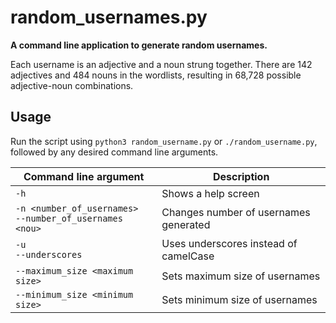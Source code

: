 # random_usernames.py

**A command line application to generate random usernames.**

Each username is an adjective and a noun strung together. There are 142
adjectives and 484 nouns in the wordlists, resulting in 68,728 possible
adjective-noun combinations.

## Usage

Run the script using `python3 random_username.py` or `./random_username.py`,
followed by any desired command line arguments.

| Command line argument                                         | Description                           |
| ------------------------------------------------------------- | ------------------------------------- |
| `-h`                                                          | Shows a help screen                   |
| `-n <number_of_usernames>` <br> `--number_of_usernames <nou>` | Changes number of usernames generated |
| `-u` <br> `--underscores`                                     | Uses underscores instead of camelCase |
| `--maximum_size <maximum size>`                               | Sets maximum size of usernames        |
| `--minimum_size <minimum size>`                               | Sets minimum size of usernames        |
